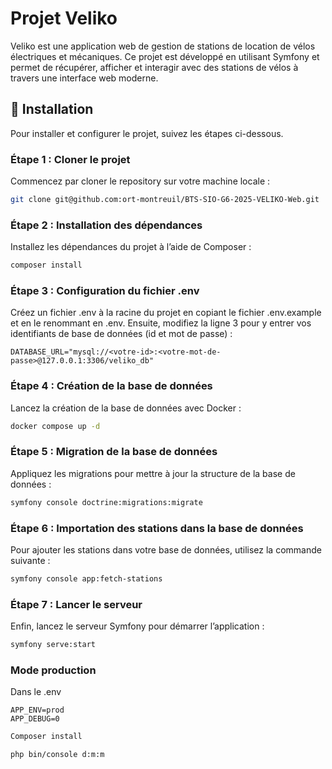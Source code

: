 # Projet Veliko

Veliko est une application web de gestion de stations de location de vélos électriques et mécaniques. Ce projet est développé en utilisant Symfony et permet de récupérer, afficher et interagir avec des stations de vélos à travers une interface web moderne.

## 🚀 Installation

Pour installer et configurer le projet, suivez les étapes ci-dessous.

### Étape 1 : Cloner le projet

Commencez par cloner le repository sur votre machine locale :

```bash
git clone git@github.com:ort-montreuil/BTS-SIO-G6-2025-VELIKO-Web.git
```

### Étape 2 : Installation des dépendances

Installez les dépendances du projet à l’aide de Composer :
```bash
composer install
````
### Étape 3 : Configuration du fichier .env

Créez un fichier .env à la racine du projet en copiant le fichier .env.example et en le renommant en .env. Ensuite, modifiez la ligne 3 pour y entrer vos identifiants de base de données (id et mot de passe) :
```plaintext
DATABASE_URL="mysql://<votre-id>:<votre-mot-de-passe>@127.0.0.1:3306/veliko_db"
````

### Étape 4 : Création de la base de données

Lancez la création de la base de données avec Docker :
```bash
docker compose up -d
````

### Étape 5 : Migration de la base de données

Appliquez les migrations pour mettre à jour la structure de la base de données :
```bash
symfony console doctrine:migrations:migrate
````

### Étape 6 : Importation des stations dans la base de données

Pour ajouter les stations dans votre base de données, utilisez la commande suivante :
```bash
symfony console app:fetch-stations
````

### Étape 7 : Lancer le serveur

Enfin, lancez le serveur Symfony pour démarrer l’application :
```bash
symfony serve:start
````

### Mode production ###

Dans le .env 

````
APP_ENV=prod
APP_DEBUG=0
````

```` bash
Composer install
````
```` bash
php bin/console d:m:m
````